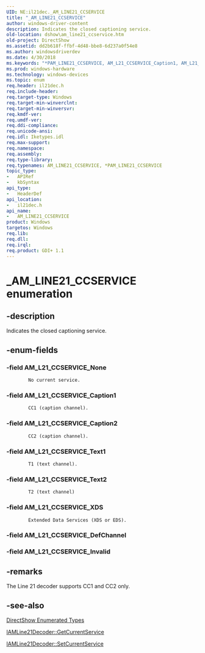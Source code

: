 ```yaml
---
UID: NE:il21dec._AM_LINE21_CCSERVICE
title: "_AM_LINE21_CCSERVICE"
author: windows-driver-content
description: Indicates the closed captioning service.
old-location: dshow\am_line21_ccservice.htm
old-project: DirectShow
ms.assetid: dd2b618f-ffbf-4d48-bbe8-6d237a0f54e8
ms.author: windowsdriverdev
ms.date: 4/30/2018
ms.keywords: "*PAM_LINE21_CCSERVICE, AM_L21_CCSERVICE_Caption1, AM_L21_CCSERVICE_Caption2, AM_L21_CCSERVICE_None, AM_L21_CCSERVICE_Text1, AM_L21_CCSERVICE_Text2, AM_L21_CCSERVICE_XDS, AM_LINE21_CCSERVICE, AM_LINE21_CCSERVICE , AM_LINE21_CCSERVICE enumeration [DirectShow], AM_LINE21_CCSERVICEEnumeration, PAM_LINE21_CCSERVICE, PAM_LINE21_CCSERVICE enumeration pointer [DirectShow], _AM_LINE21_CCSERVICE, dshow.am_line21_ccservice, il21dec/AM_L21_CCSERVICE_Caption1, il21dec/AM_L21_CCSERVICE_Caption2, il21dec/AM_L21_CCSERVICE_None, il21dec/AM_L21_CCSERVICE_Text1, il21dec/AM_L21_CCSERVICE_Text2, il21dec/AM_L21_CCSERVICE_XDS, il21dec/AM_LINE21_CCSERVICE, il21dec/PAM_LINE21_CCSERVICE"
ms.prod: windows-hardware
ms.technology: windows-devices
ms.topic: enum
req.header: il21dec.h
req.include-header: 
req.target-type: Windows
req.target-min-winverclnt: 
req.target-min-winversvr: 
req.kmdf-ver: 
req.umdf-ver: 
req.ddi-compliance: 
req.unicode-ansi: 
req.idl: Iketypes.idl
req.max-support: 
req.namespace: 
req.assembly: 
req.type-library: 
req.typenames: AM_LINE21_CCSERVICE, *PAM_LINE21_CCSERVICE
topic_type:
-	APIRef
-	kbSyntax
api_type:
-	HeaderDef
api_location:
-	il21dec.h
api_name:
-	AM_LINE21_CCSERVICE
product: Windows
targetos: Windows
req.lib: 
req.dll: 
req.irql: 
req.product: GDI+ 1.1
---
```


# _AM_LINE21_CCSERVICE enumeration


## -description



Indicates the closed captioning service.




## -enum-fields




### -field AM_L21_CCSERVICE_None


            No current service.
          


### -field AM_L21_CCSERVICE_Caption1


            CC1 (caption channel).
          


### -field AM_L21_CCSERVICE_Caption2


            CC2 (caption channel).
          


### -field AM_L21_CCSERVICE_Text1


            T1 (text channel).
          


### -field AM_L21_CCSERVICE_Text2


            T2 (text channel)
          


### -field AM_L21_CCSERVICE_XDS


            Extended Data Services (XDS or EDS).
          


### -field AM_L21_CCSERVICE_DefChannel


### -field AM_L21_CCSERVICE_Invalid




## -remarks



The Line 21 decoder supports CC1 and CC2 only.




## -see-also




<a href="https://msdn.microsoft.com/74467006-b077-49c0-8573-f939ac3d3444">DirectShow Enumerated Types</a>



<a href="https://msdn.microsoft.com/bfd1c33d-27e0-4923-9c80-5d1bedb4fd25">IAMLine21Decoder::GetCurrentService</a>



<a href="https://msdn.microsoft.com/2f1945c3-644d-4e72-b2b7-a7e068b59d96">IAMLine21Decoder::SetCurrentService</a>
 

 


